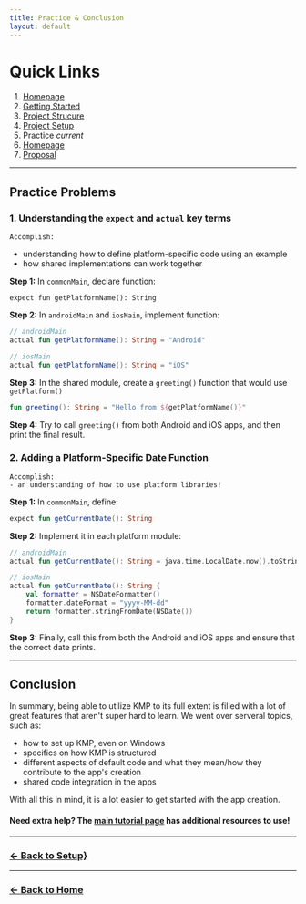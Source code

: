 ```yaml
---
title: Practice & Conclusion
layout: default
---
```


# Quick Links
1. [Homepage](./tutorial/tutorial.md)
2. [Getting Started](./gettingStarted.md)
3. [Project Strucure](./projectStructure.md)
4. [Project Setup](./setup.md)
5. Practice *current*
6. [Homepage](./index.md)
7. [Proposal](./proposal.md)

---

## Practice Problems

### 1. Understanding the `expect` and `actual` key terms

    Accomplish:

- understanding how to define platform-specific code using an example
- how shared implementations can work together

**Step 1:** In `commonMain`, declare function:

`expect fun getPlatformName(): String`

**Step 2:** In `androidMain` and `iosMain`, implement function:

```kotlin
// androidMain
actual fun getPlatformName(): String = "Android"

// iosMain
actual fun getPlatformName(): String = "iOS"
```

**Step 3:** In the shared module, create a `greeting()` function that would use `getPlatform()`

```kotlin
fun greeting(): String = "Hello from ${getPlatformName()}"
```

**Step 4:** Try to call `greeting()` from both Android and iOS apps, and then print the final result.

### 2. Adding a Platform-Specific Date Function

    Accomplish:
    - an understanding of how to use platform libraries!

**Step 1:** In `commonMain`, define:

```kotlin
expect fun getCurrentDate(): String
```

**Step 2:** Implement it in each platform module:
```kotlin
// androidMain
actual fun getCurrentDate(): String = java.time.LocalDate.now().toString()

// iosMain
actual fun getCurrentDate(): String {
    val formatter = NSDateFormatter()
    formatter.dateFormat = "yyyy-MM-dd"
    return formatter.stringFromDate(NSDate())
}
```

**Step 3:** Finally, call this from both the Android and iOS apps and ensure that the correct date prints.

---

## Conclusion

In summary, being able to utilize KMP to its full extent is filled with a lot of great features that aren't super hard to learn. We went over serveral topics, such as:

- how to set up KMP, even on Windows 
- specifics on how KMP is structured
- different aspects of default code and what they mean/how they contribute to the app's creation
- shared code integration in the apps

With all this in mind, it is a lot easier to get started with the app creation.

#### Need extra help? The [main tutorial page](./tutorial.md) has additional resources to use!

---

### [<- Back to Setup}](./setup.md)

---

### [<- Back to Home](./index.md)